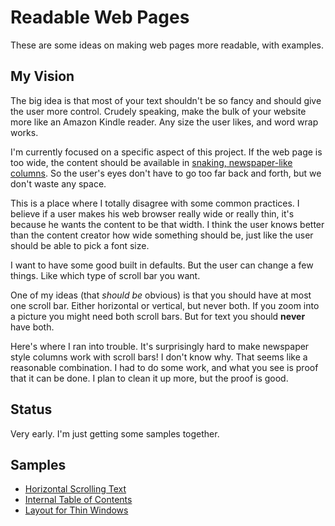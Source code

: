 # Readable Web Pages

These are some ideas on making web pages more readable, with examples.

## My Vision

The big idea is that most of your text shouldn't be so fancy and should give the user more control. Crudely speaking, make the bulk of your website more like an Amazon Kindle reader. Any size the user likes, and word wrap works.

I'm currently focused on a specific aspect of this project. If the web page is too wide, the content should be available in [snaking, newspaper-like columns](https://developer.mozilla.org/en-US/docs/Learn/CSS/CSS_layout/Multiple-column_Layout). So the user's eyes don't have to go too far back and forth, but we don't waste any space.

This is a place where I totally disagree with some common practices. I believe if a user makes his web browser really wide or really thin, it's because he wants the content to be that width. I think the user knows better than the content creator how wide something should be, just like the user should be able to pick a font size.

I want to have some good built in defaults. But the user can change a few things. Like which type of scroll bar you want.

One of my ideas (that _should be_ obvious) is that you should have at most one scroll bar. Either horizontal or vertical, but never both. If you zoom into a picture you might need both scroll bars. But for text you should **never** have both.

Here's where I ran into trouble. It's surprisingly hard to make newspaper style columns work with scroll bars! I don't know why. That seems like a reasonable combination. I had to do some work, and what you see is proof that it can be done. I plan to clean it up more, but the proof is good.

## Status

Very early.
I'm just getting some samples together.

## Samples

- [Horizontal Scrolling Text](https://tradeideasphilip.github.io/readable-web-pages/top-level.html)
- [Internal Table of Contents](https://tradeideasphilip.github.io/readable-web-pages/internal-table-of-contents.html)
- [Layout for Thin Windows](https://tradeideasphilip.github.io/readable-web-pages/unlimited-scroll.html)
